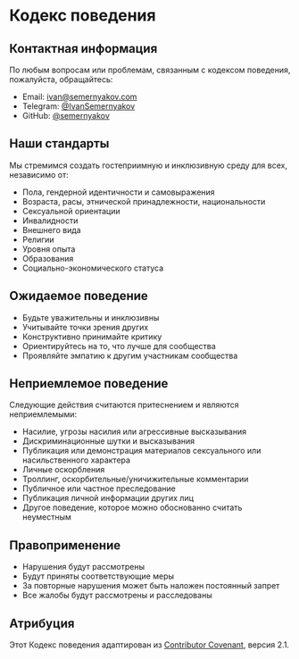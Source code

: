 # Кодекс поведения

## Контактная информация

По любым вопросам или проблемам, связанным с кодексом поведения, пожалуйста, обращайтесь:
- Email: ivan@semernyakov.com
- Telegram: [@IvanSemernyakov](https://t.me/IvanSemernyakov)
- GitHub: [@semernyakov](https://github.com/semernyakov)

## Наши стандарты

Мы стремимся создать гостеприимную и инклюзивную среду для всех, независимо от:
- Пола, гендерной идентичности и самовыражения
- Возраста, расы, этнической принадлежности, национальности
- Сексуальной ориентации
- Инвалидности
- Внешнего вида
- Религии
- Уровня опыта
- Образования
- Социально-экономического статуса

## Ожидаемое поведение

- Будьте уважительны и инклюзивны
- Учитывайте точки зрения других
- Конструктивно принимайте критику
- Ориентируйтесь на то, что лучше для сообщества
- Проявляйте эмпатию к другим участникам сообщества

## Неприемлемое поведение

Следующие действия считаются притеснением и являются неприемлемыми:
- Насилие, угрозы насилия или агрессивные высказывания
- Дискриминационные шутки и высказывания
- Публикация или демонстрация материалов сексуального или насильственного характера
- Личные оскорбления
- Троллинг, оскорбительные/уничижительные комментарии
- Публичное или частное преследование
- Публикация личной информации других лиц
- Другое поведение, которое можно обоснованно считать неуместным

## Правоприменение

- Нарушения будут рассмотрены
- Будут приняты соответствующие меры
- За повторные нарушения может быть наложен постоянный запрет
- Все жалобы будут рассмотрены и расследованы

## Атрибуция

Этот Кодекс поведения адаптирован из [Contributor Covenant](https://www.contributor-covenant.org/), версия 2.1. 